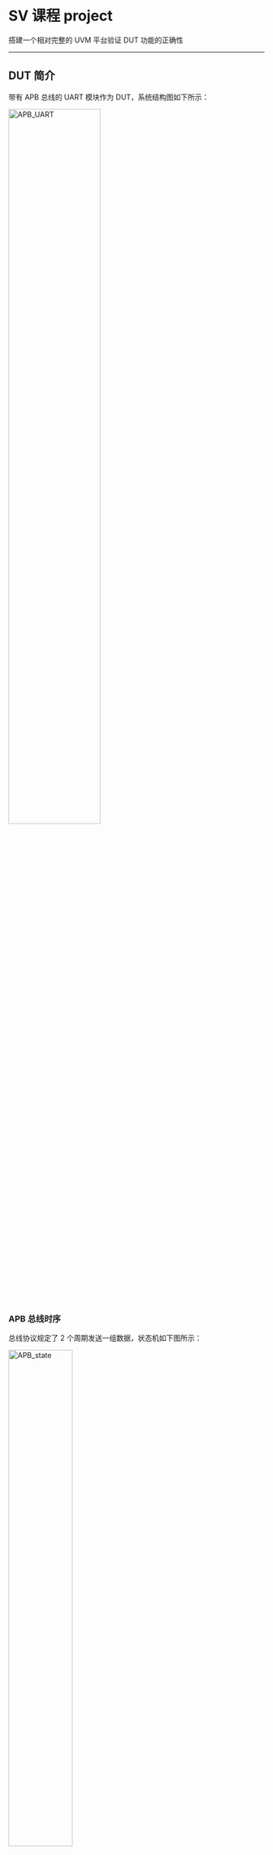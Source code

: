 # SV 课程 project 

搭建一个相对完整的 UVM 平台验证 DUT 功能的正确性

---

## DUT 简介

带有 APB 总线的 UART 模块作为 DUT，系统结构图如下所示：

<img src="./img/APB_UART.png" width = "60%" height = "60%" alt="APB_UART" align=center />


### APB 总线时序

总线协议规定了 2 个周期发送一组数据，状态机如下图所示：

<img src="./img/APB_state.png" width = "50%" height = "50%" alt="APB_state" align=center />

当一笔数据需要传送时：
- APB master 会在 SETUP 状态拉高 Psel 信号（选中对应的 slave 设备）
  
- 下一个周期进入 ENABLE 状态拉高 PENABLE 信号进行数据传输

- 之后如果有数据需要继续传送则进入 SETUP 状态并拉低 PENABLE，否则进入 IDLE

APB 读写时序如下图所示：

<img src="./img/APB_diagram.png" width = "60%" height = "60%" alt="APB_state" align=center />

### UART 模块

通用异步收发传输器（Universal Asynchronous Receiver/Transmitter），通常称作 UART

该接口可以实现双向通信，即全双工传输和接收

该模块特性如下：
- 系统最大工作频率满足 100MHz，功能时钟 26MHz（参考时钟）

- 寄存器配置接口满足 AMBA2.0-APB 总线时序接口，总线位宽 32bit

- 数据传输符合串口时序，奇偶校验功能可配置
  
- 波特率可任意配置，配置范围为 2400-115200bps
  
- 具有数据收发中断功能，可配置中断触发深度

- UART 数据发送帧间隔可配置

- 具有状态指示功能

寄存器说明说下：

|名称|偏移地址|属性|备注
|--|--|--|--
|发送数据|0x00|可读可写|bit[7:0]
|数据接收|0x04|只读|bit[7:0]
|波特率|0x08|可读可写|bit[9:0]为波特率分频系数，范围13-676
|功能模式|0x0C|可读可写|bit[0]决定是否有校验位，bit[1]决定奇偶校验模式（1-奇校验，0-偶校验），bit[2]决定是否有停止位（只对 TX 有效），bit[3]决定是否校验停止位（只对 RX 有效），bit[14]决定 TX FIFO 复位，bit[15]决定 RX FIFO 复位
|rx fifo 触发深度|0x10|可读可写|bit[3:0]设置触发深度，可选范围 1-8
|tx fifo 触发深度|0x14|可读可写|bit[3:0]设置触发深度，可选范围 0-8
|发送帧间隔|0x18|可读可写|bit[3:0]设置帧间隔 0-8（只对 TX 生效）
|状态寄存器|0x1C|可读可写|读取该寄存器时，bit[0]表示 TX FIFO 触发中断，bit[1]表示 RX FIFO 触发中断，bit[2]表示 RX 接收数据时奇偶校验错误，bit[3]表示 RX 接收时停止位校验错误。向该寄存器写 1 表示清除中断
|rx fifo 状态|0x20|只读|bit[5:0]表示当前 RX FIFO 数据量
|tx fifo 状态|0x24|只读|bit[5:0]表示当前 TX FIFO 数据量

---
## UVM 验证平台简介

测试平台结构如下图所示：

<img src="./img/TEST.png" width = "80%" height = "80%" alt="APB_state" align=center />

整个软件验证环境，需要经历：
- 建立阶段（build），在建立阶段将所有模块例化

- 连接阶段（connect），在连接阶段中将各模块相连

- 产生激励阶段（generate），在产生激励阶段中产生针对 DUT 的激励

- 发送激励阶段（transfer），在发送激励阶段一边发送产生的激励，一边进行数据比对，产生报告

文件结构以及说明（`./testbench` 中的代码）：

```
./testbench
|
├── _component               // UVM 组件
|   |                            
|   ├── apb_input_driver.sv      // 输入 driver                           
|   ├── apb_input_monitor.sv     // 输入 monitor      
|   ├── input_agent.sv           // 输入 agent 
|   |
|   ├── uart_output_monitor.sv   // 输出 monitor
|   ├── output_agent.sv          // 输出 agent
|   |
|   ├── sequencer.sv             // 输入激励
|   |
|   ├── scoreboard.sv            // 数据比对
|   |
|   ├── model.sv                 // DUT 行为模型
|   |
|   └── environment.sv           // UVM 环境
|
├── _interface
|   |      
|   └── apb_uart_interface.sv    // DUT 驱动接口、assertion
|
├── _object               // object 对象（传输数据对象）
|   |
|   ├── _sequence
|   |   |
|   |   └── base_sequence.sv
|   |
|   └── transaction.sv
|
├── _test_case            // 测试案例
|   |                           
|   ├── base_test.sv
|   |       
|   ├── test_case0.sv           // 测试案例 0     
|   ├── test_case1.sv           // 测试案例 1 
|   ├── test_case2.sv           // 测试案例 2 
|   ├── test_case3.sv           // 测试案例 3 
|   ├── test_case4.sv           // 测试案例 4 
|   └── test_case5.sv           // 测试案例 5 
|
├── _reg_model            // 寄存器模型 
|   |  
|   ├── reg_model.sv
|   |                            
|   ├── reg_baud.sv
|   ├── reg_conf.sv
|   ├── reg_delay.sv
|   ├── reg_rx.sv
|   ├── reg_rxfifo_stat.sv
|   ├── reg_rxtrig.sv
|   ├── reg_tx.sv
|   ├── reg_txfifo_stat.sv
|   ├── reg_txtrig.sv
|   └── reg_status.sv 
|
├── coverage.sv         // 覆盖率分析
|
├── pkg.svh             
|      
└── testbench_top.sv    // testbench 顶层
```
---
## 运行方式

Windows，QuestaSim

可以直接在 QuestaSim 中执行 `./sim` 中的脚本，进行编译、仿真

---